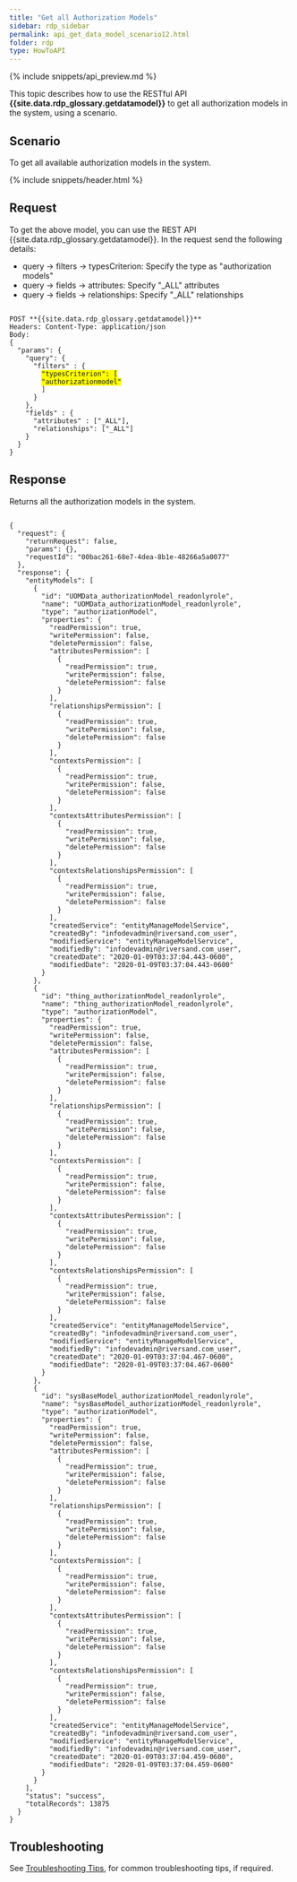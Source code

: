 ```yaml
---
title: "Get all Authorization Models"
sidebar: rdp_sidebar
permalink: api_get_data_model_scenario12.html
folder: rdp
type: HowToAPI
---
```


{% include snippets/api_preview.md %}

This topic describes how to use the RESTful API **{{site.data.rdp_glossary.getdatamodel}}** to get all authorization models in the system, using a scenario. 

## Scenario

To get all available authorization models in the system.

{% include snippets/header.html %}

## Request

To get the above model, you can use the REST API {{site.data.rdp_glossary.getdatamodel}}. In the request send the following details:

* query -> filters -> typesCriterion: Specify the type as "authorization models"
* query -> fields -> attributes: Specify "_ALL" attributes
* query -> fields -> relationships: Specify "_ALL" relationships

<pre><code>
POST **{{site.data.rdp_glossary.getdatamodel}}**
Headers: Content-Type: application/json
Body:
{
  "params": {
    "query": {      
      "filters" : {
        <span style="background-color: #FFFF00">"typesCriterion": [</span>
        <span style="background-color: #FFFF00">"authorizationmodel"</span>
        ]
      }
    },
    "fields" : {
      "attributes" : ["_ALL"],
      "relationships": ["_ALL"]
    }
  }
}
</code></pre>

## Response

Returns all the authorization models in the system. 

<pre><code>
{
  "request": {
    "returnRequest": false,
    "params": {},
    "requestId": "00bac261-68e7-4dea-8b1e-48266a5a0077"
  },
  "response": {
    "entityModels": [
      {
        "id": "UOMData_authorizationModel_readonlyrole",
        "name": "UOMData_authorizationModel_readonlyrole",
        "type": "authorizationModel",
        "properties": {
          "readPermission": true,
          "writePermission": false,
          "deletePermission": false,
          "attributesPermission": [
            {
              "readPermission": true,
              "writePermission": false,
              "deletePermission": false
            }
          ],
          "relationshipsPermission": [
            {
              "readPermission": true,
              "writePermission": false,
              "deletePermission": false
            }
          ],
          "contextsPermission": [
            {
              "readPermission": true,
              "writePermission": false,
              "deletePermission": false
            }
          ],
          "contextsAttributesPermission": [
            {
              "readPermission": true,
              "writePermission": false,
              "deletePermission": false
            }
          ],
          "contextsRelationshipsPermission": [
            {
              "readPermission": true,
              "writePermission": false,
              "deletePermission": false
            }
          ],
          "createdService": "entityManageModelService",
          "createdBy": "infodevadmin@riversand.com_user",
          "modifiedService": "entityManageModelService",
          "modifiedBy": "infodevadmin@riversand.com_user",
          "createdDate": "2020-01-09T03:37:04.443-0600",
          "modifiedDate": "2020-01-09T03:37:04.443-0600"
        }
      },
      {
        "id": "thing_authorizationModel_readonlyrole",
        "name": "thing_authorizationModel_readonlyrole",
        "type": "authorizationModel",
        "properties": {
          "readPermission": true,
          "writePermission": false,
          "deletePermission": false,
          "attributesPermission": [
            {
              "readPermission": true,
              "writePermission": false,
              "deletePermission": false
            }
          ],
          "relationshipsPermission": [
            {
              "readPermission": true,
              "writePermission": false,
              "deletePermission": false
            }
          ],
          "contextsPermission": [
            {
              "readPermission": true,
              "writePermission": false,
              "deletePermission": false
            }
          ],
          "contextsAttributesPermission": [
            {
              "readPermission": true,
              "writePermission": false,
              "deletePermission": false
            }
          ],
          "contextsRelationshipsPermission": [
            {
              "readPermission": true,
              "writePermission": false,
              "deletePermission": false
            }
          ],
          "createdService": "entityManageModelService",
          "createdBy": "infodevadmin@riversand.com_user",
          "modifiedService": "entityManageModelService",
          "modifiedBy": "infodevadmin@riversand.com_user",
          "createdDate": "2020-01-09T03:37:04.467-0600",
          "modifiedDate": "2020-01-09T03:37:04.467-0600"
        }
      },
      {
        "id": "sysBaseModel_authorizationModel_readonlyrole",
        "name": "sysBaseModel_authorizationModel_readonlyrole",
        "type": "authorizationModel",
        "properties": {
          "readPermission": true,
          "writePermission": false,
          "deletePermission": false,
          "attributesPermission": [
            {
              "readPermission": true,
              "writePermission": false,
              "deletePermission": false
            }
          ],
          "relationshipsPermission": [
            {
              "readPermission": true,
              "writePermission": false,
              "deletePermission": false
            }
          ],
          "contextsPermission": [
            {
              "readPermission": true,
              "writePermission": false,
              "deletePermission": false
            }
          ],
          "contextsAttributesPermission": [
            {
              "readPermission": true,
              "writePermission": false,
              "deletePermission": false
            }
          ],
          "contextsRelationshipsPermission": [
            {
              "readPermission": true,
              "writePermission": false,
              "deletePermission": false
            }
          ],
          "createdService": "entityManageModelService",
          "createdBy": "infodevadmin@riversand.com_user",
          "modifiedService": "entityManageModelService",
          "modifiedBy": "infodevadmin@riversand.com_user",
          "createdDate": "2020-01-09T03:37:04.459-0600",
          "modifiedDate": "2020-01-09T03:37:04.459-0600"
        }
      }
    ],
    "status": "success",
    "totalRecords": 13875
  }
}
</code></pre> 

## Troubleshooting

See [Troubleshooting Tips](api_troubleshooting_tips.html), for common troubleshooting tips, if required.
